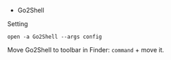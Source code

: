 * Go2Shell

Setting
```
open -a Go2Shell --args config
```

Move Go2Shell to toolbar in Finder: `command` + move it.
